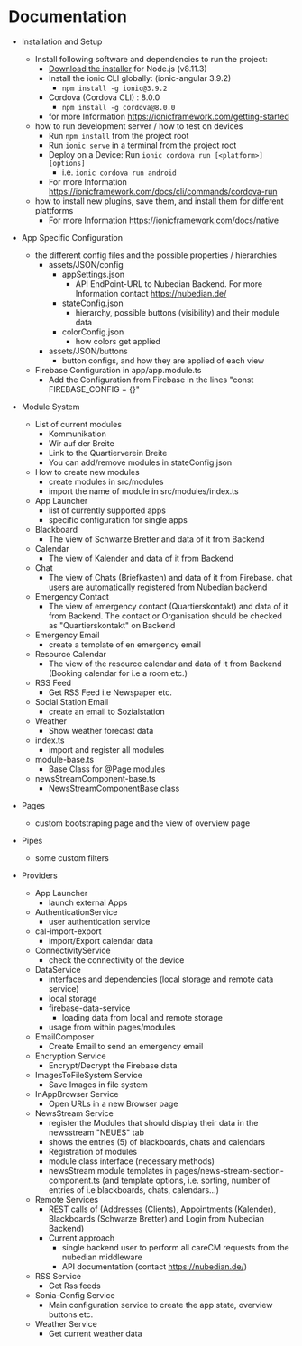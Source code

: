 # Documentation

- Installation and Setup
    - Install following software and dependencies to run the project:        
        - [Download the installer](https://nodejs.org/) for Node.js (v8.11.3)
        - Install the ionic CLI globally: (ionic-angular 3.9.2)
            - `npm install -g ionic@3.9.2`
        - Cordova (Cordova CLI) : 8.0.0
            - `npm install -g cordova@8.0.0`
        - for more Information https://ionicframework.com/getting-started
    - how to run development server / how to test on devices
        - Run `npm install` from the project root
        - Run `ionic serve` in a terminal from the project root
        - Deploy on a Device: Run `ionic cordova run [<platform>] [options]`
            - i.e. `ionic cordova run android`
        - For more Information https://ionicframework.com/docs/cli/commands/cordova-run
    - how to install new plugins, save them, and install them for different plattforms
        - For more Information https://ionicframework.com/docs/native

- App Specific Configuration
    - the different config files and the possible properties / hierarchies
        - assets/JSON/config
            - appSettings.json 
                - API EndPoint-URL to Nubedian Backend. For more Information contact https://nubedian.de/
            - stateConfig.json
                - hierarchy, possible buttons (visibility) and their module data
            - colorConfig.json
                - how colors get applied
        - assets/JSON/buttons
            - button configs, and how they are applied of each view
    - Firebase Configuration in app/app.module.ts
         - Add the Configuration from Firebase in the lines "const FIREBASE_CONFIG = {}"
- Module System
    - List of current modules 
        - Kommunikation
        - Wir auf der Breite
        - Link to the Quartierverein Breite
        - You can add/remove modules in stateConfig.json
    - How to create new modules
        - create modules in src/modules
        - import the name of module in src/modules/index.ts
    - App Launcher
        - list of currently supported apps
        - specific configuration for single apps
    - Blackboard
        - The view of Schwarze Bretter and data of it from Backend
    - Calendar
        - The view of Kalender and data of it from Backend
    - Chat
        - The view of Chats (Briefkasten) and data of it from Firebase. chat users are automatically registered from Nubedian backend
    - Emergency Contact
        - The view of emergency contact (Quartierskontakt) and data of it from Backend. The contact or Organisation should be checked as "Quartierskontakt" on Backend
    - Emergency Email
        - create a template of en emergency email
    - Resource Calendar
        - The view of the resource calendar and data of it from Backend (Booking calendar for i.e a room etc.)
    - RSS Feed
        - Get RSS Feed i.e Newspaper etc.
    - Social Station Email
        - create an email to Sozialstation
    - Weather
        - Show weather forecast data
    - index.ts
        - import and register all modules
    - module-base.ts
        - Base Class for @Page modules
    - newsStreamComponent-base.ts
        - NewsStreamComponentBase class
- Pages
    - custom bootstraping page and the view of overview page
- Pipes
    - some custom filters        
- Providers
    - App Launcher
        - launch external Apps        
    - AuthenticationService
        - user authentication service
    - cal-import-export
        - import/Export calendar data
    - ConnectivityService
        - check the connectivity of the device
    - DataService
        - interfaces and dependencies (local storage and remote data service)
        - local storage
        - firebase-data-service
            - loading data from local and remote storage
        - usage from within pages/modules
    - EmailComposer
        - Create Email to send an emergency email
    - Encryption Service
        - Encrypt/Decrypt the Firebase data
    - ImagesToFileSystem Service
        - Save Images in file system
    - InAppBrowser Service
        - Open URLs in a new Browser page
    - NewsStream Service
        - register the Modules that should display their data in the newsstream "NEUES" tab
        - shows the entries (5) of blackboards, chats and calendars
        - Registration of modules
        - module class interface (necessary methods)
        - newsStream module templates in pages/news-stream-section-component.ts (and template options, i.e. sorting, number of entries of i.e blackboards, chats, calendars...)
    - Remote Services
        - REST calls of (Addresses (Clients), Appointments (Kalender), Blackboards (Schwarze Bretter) and Login from Nubedian Backend)
        - Current approach
            - single backend user to perform all careCM requests from the nubedian middleware
            - API documentation (contact https://nubedian.de/)
    - RSS Service
        - Get Rss feeds
    - Sonia-Config Service
        - Main configuration service to create the app state, overview buttons etc.
    - Weather Service
        - Get current weather data

    
    

